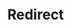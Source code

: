 ﻿---
layout: src/layouts/Redirect.astro
title: Redirect
redirect: https://octopus.com/docs/octopus-rest-api/octopus-cli/create-project
pubDate:  2023-01-01
navSearch: false
navSitemap: false
navMenu: false
---
